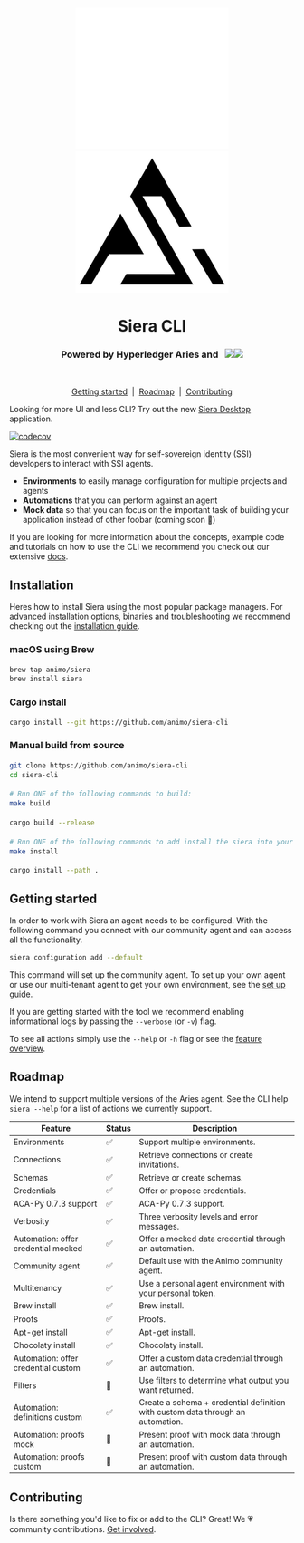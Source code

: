 <p align="center">
  <br />
  <img
    alt="Siera logo"
    src="./images/siera-dark.svg#gh-dark-mode-only"
    height="250px"
  />
   <img
    alt="Siera logo"
    src="./images/siera-light.svg#gh-light-mode-only"
    height="250px"
  />
</p>

<h1 align="center" ><b>Siera CLI</b></h1>

<h3 align="center">Powered by Hyperledger Aries and &nbsp; <img src="./images/animo-logo-dark-background.png#gh-dark-mode-only" height="12px"><img src="./images/animo-logo-light-background.png#gh-light-mode-only" height="12px"></h3><br>

<p align="center">
<a href="#getting-started">Getting started</a> &nbsp;|&nbsp;
  <a href="#roadmap">Roadmap</a> &nbsp;|&nbsp;
  <a href="#contributing">Contributing</a> 
    
</p>

Looking for more UI and less CLI? Try out the new [Siera Desktop](https://siera.animo.id/desktop) application.

[![codecov](https://codecov.io/gh/animo/siera-cli/branch/main/graph/badge.svg?token=RMWG6Y4J8Y)](https://codecov.io/gh/animo/siera-cli)

Siera is the most convenient way for self-sovereign identity (SSI) developers to interact with SSI agents.

- **Environments** to easily manage configuration for multiple projects and agents
- **Automations** that you can perform against an agent
- **Mock data** so that you can focus on the important task of building your application instead of other foobar (coming soon 🚧)

If you are looking for more information about the concepts, example code and tutorials on how to use the CLI we recommend you check out our extensive [docs](https://docs.siera.animo.id/).

## Installation

Heres how to install Siera using the most popular package managers. For advanced installation options, binaries and troubleshooting we recommend checking out the [installation guide](https://docs.siera.animo.id/guides/installation).

### macOS using Brew

```sh
brew tap animo/siera
brew install siera
```

### Cargo install

```sh
cargo install --git https://github.com/animo/siera-cli
```

### Manual build from source

```sh
git clone https://github.com/animo/siera-cli
cd siera-cli

# Run ONE of the following commands to build:
make build

cargo build --release

# Run ONE of the following commands to add install the siera into your PATH
make install

cargo install --path .

```

## Getting started

In order to work with Siera an agent needs to be configured. With the following command you connect with our community agent and can access all the functionality.

```sh
siera configuration add --default
```

This command will set up the community agent. To set up your own agent or use our multi-tenant agent to get your own environment, see the [set up guide](https://docs.siera.animo.id/guides/configuration).

If you are getting started with the tool we recommend enabling informational logs by passing the `--verbose` (or `-v`) flag.

To see all actions simply use the `--help` or `-h` flag or see the [feature overview](https://docs.siera.animo.id/features/introduction).

## Roadmap

We intend to support multiple versions of the Aries agent. See the CLI help `siera --help` for a list of actions we currently support.

| Feature                             | Status | Description                                                                     |
| ----------------------------------- | ------ | ------------------------------------------------------------------------------- |
| Environments                        | ✅     | Support multiple environments.                                                  |
| Connections                         | ✅     | Retrieve connections or create invitations.                                     |
| Schemas                             | ✅     | Retrieve or create schemas.                                                     |
| Credentials                         | ✅     | Offer or propose credentials.                                                   |
| ACA-Py 0.7.3 support                | ✅     | ACA-Py 0.7.3 support.                                                           |
| Verbosity                           | ✅     | Three verbosity levels and error messages.                                      |
| Automation: offer credential mocked | ✅     | Offer a mocked data credential through an automation.                           |
| Community agent                     | ✅     | Default use with the Animo community agent.                                     |
| Multitenancy                        | ✅     | Use a personal agent environment with your personal token.                      |
| Brew install                        | ✅     | Brew install.                                                                   |
| Proofs                              | ✅     | Proofs.                                                                         |
| Apt-get install                     | ✅     | Apt-get install.                                                                |
| Chocolaty install                   | ✅     | Chocolaty install.                                                              |
| Automation: offer credential custom | ✅     | Offer a custom data credential through an automation.                           |
| Filters                             | 🚧     | Use filters to determine what output you want returned.                         |
| Automation: definitions custom      | ✅     | Create a schema + credential definition with custom data through an automation. |
| Automation: proofs mock             | 🚧     | Present proof with mock data through an automation.                             |
| Automation: proofs custom           | 🚧     | Present proof with custom data through an automation.                           |

## Contributing

Is there something you'd like to fix or add to the CLI? Great! We 💗 community
contributions. [Get involved](https://docs.siera.animo.id/community/contributing).
